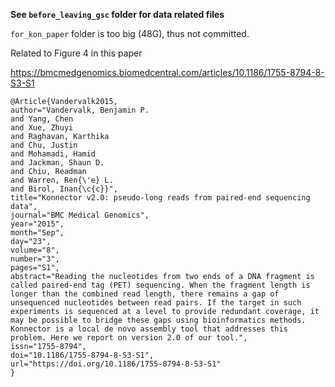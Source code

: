 **See `before_leaving_gsc` folder for data related files**

`for_kon_paper` folder is too big (48G), thus not committed.


Related to Figure 4 in this paper

https://bmcmedgenomics.biomedcentral.com/articles/10.1186/1755-8794-8-S3-S1

```
@Article{Vandervalk2015,
author="Vandervalk, Benjamin P.
and Yang, Chen
and Xue, Zhuyi
and Raghavan, Karthika
and Chu, Justin
and Mohamadi, Hamid
and Jackman, Shaun D.
and Chiu, Readman
and Warren, Ren{\'e} L.
and Birol, Inan{\c{c}}",
title="Konnector v2.0: pseudo-long reads from paired-end sequencing data",
journal="BMC Medical Genomics",
year="2015",
month="Sep",
day="23",
volume="8",
number="3",
pages="S1",
abstract="Reading the nucleotides from two ends of a DNA fragment is called paired-end tag (PET) sequencing. When the fragment length is longer than the combined read length, there remains a gap of unsequenced nucleotides between read pairs. If the target in such experiments is sequenced at a level to provide redundant coverage, it may be possible to bridge these gaps using bioinformatics methods. Konnector is a local de novo assembly tool that addresses this problem. Here we report on version 2.0 of our tool.",
issn="1755-8794",
doi="10.1186/1755-8794-8-S3-S1",
url="https://doi.org/10.1186/1755-8794-8-S3-S1"
}

```

